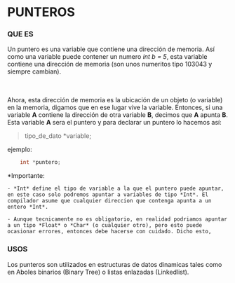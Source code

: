 # PUNTEROS #

### QUE ES ###
Un puntero es una variable que contiene una dirección de memoria. Así como una variable puede contener un numero *int b = 5*, esta variable contiene una dirección de memoria (son unos numeritos tipo 103043 y siempre cambian).

<br></br>
Ahora, esta dirección de memoria es la ubicación de un objeto (o variable) en la memoria, digamos que en ese lugar vive la variable.
Entonces, si una variable **A** contiene la dirección de otra variable **B**, decimos que **A** apunta **B**. Esta variable **A** sera el puntero y para declarar un puntero lo hacemos así:

> tipo_de_dato *variable;

ejemplo:
```C
	int *puntero;
```

*Importante:

	- *Int* define el tipo de variable a la que el puntero puede apuntar, en este caso solo podremos apuntar a variables de tipo *Int*. El compilador asume que cualquier direccion que contenga apunta a un entero *Int*.

	- Aunque tecnicamente no es obligatorio, en realidad podriamos apuntar a un tipo *Float* o *Char* (o cualquier otro), pero esto puede ocasionar errores, entonces debe hacerse con cuidado. Dicho esto, 


### USOS ###

Los punteros son utilizados en estructuras de datos dinamicas tales como en Aboles binarios (Binary Tree) o listas enlazadas (Linkedlist).
